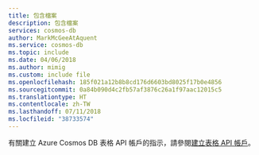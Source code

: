 ```yaml
---
title: 包含檔案
description: 包含檔案
services: cosmos-db
author: MarkMcGeeAtAquent
ms.service: cosmos-db
ms.topic: include
ms.date: 04/06/2018
ms.author: mimig
ms.custom: include file
ms.openlocfilehash: 185f021a12b8b8cd176d6603bd8025f17b0e4856
ms.sourcegitcommit: 0a84b090d4c2fb57af3876c26a1f97aac12015c5
ms.translationtype: HT
ms.contentlocale: zh-TW
ms.lasthandoff: 07/11/2018
ms.locfileid: "38733574"
---
```

有關建立 Azure Cosmos DB 表格 API 帳戶的指示，請參閱[建立表格 API 帳戶](../articles/cosmos-db/create-table-dotnet.md#create-a-database-account)。